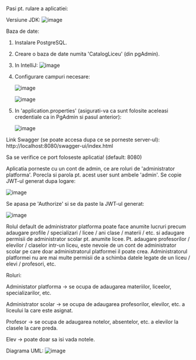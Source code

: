 Pasi pt. rulare a aplicatiei:

Versiune JDK:
![image](https://github.com/user-attachments/assets/4b31ac4d-2148-4e24-9c3a-d5c7fb2da07b)

Baza de date:
1. Instalare PostgreSQL.
2. Creare o baza de date numita 'CatalogLiceu' (din pgAdmin).
3. In IntelliJ:
    ![image](https://github.com/user-attachments/assets/78d33704-8e37-4bb8-a227-ee22127a1386)
4. Configurare campuri necesare:
   
   ![image](https://github.com/user-attachments/assets/efe9ccb5-efdf-407f-a1c0-9a993908c6da)
   
   ![image](https://github.com/user-attachments/assets/22973b5b-9f66-4a73-8905-71b7f8ca470a)
5. In 'application.properties' (asigurati-va ca sunt folosite aceleasi credentiale ca in PgAdmin si pasul anterior):
   
   ![image](https://github.com/user-attachments/assets/0b94b374-9161-4ed0-8a3f-5d338f671564)
  

Link Swagger (se poate accesa dupa ce se porneste server-ul): http://localhost:8080/swagger-ui/index.html

Sa se verifice ce port foloseste aplicatia! (default: 8080)

Aplicatia porneste cu un cont de admin, ce are roluri de 'administrator platforma'. Porecla si parola pt. acest user sunt ambele 'admin'. Se copie JWT-ul generat dupa logare:

![image](https://github.com/user-attachments/assets/1dab4891-1019-4823-913e-ae25b447d22b)

Se apasa pe 'Authorize' si se da paste la JWT-ul generat:

![image](https://github.com/user-attachments/assets/0cffc31e-7794-42cf-8361-04fff256e9eb)

Rolul default de administrator platforma poate face anumite lucruri precum adaugare profile / specializari / licee / ani clase / materii / etc. si adaugare permisii de administrator scolar pt. anumite licee. Pt. adaugare profesorilor / elevilor / claselor intr-un liceu, este nevoie de un cont de administrator scolar pe care doar administratorul platformei il poate crea. Administratorul platformei nu are mai multe permisii de a schimba datele legate de un liceu / elevi / profesori, etc.

Roluri:

Administator platforma -> se ocupa de adaugarea materiilor, liceelor, specializarilor, etc.

Administrator scolar -> se ocupa de adaugarea profesorilor, elevilor, etc. a liceului la care este asignat.

Profesor -> se ocupa de adaugarea notelor, absentelor, etc. a elevilor la clasele la care preda.

Elev -> poate doar sa isi vada notele.

Diagrama UML:
![image](https://github.com/user-attachments/assets/c8543197-5528-4f79-8d40-02f14a405d5c)
